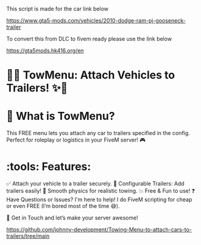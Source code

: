 This script is made for the car link below

https://www.gta5-mods.com/vehicles/2010-dodge-ram-pj-gooseneck-trailer

To convert this from DLC to fivem ready please use the link below

https://gta5mods.hk416.org/en

# :red_car::sparkles: TowMenu: Attach Vehicles to Trailers! :sparkles::truck:

# :rocket: What is TowMenu?
This FREE menu lets you attach any car to trailers specified in the config. Perfect for roleplay or logistics in your FiveM server! :video_game:

# :tools: Features:

:white_check_mark: Attach your vehicle to a trailer securely.
:red_car: Configurable Trailers: Add trailers easily!
:wheel: Smooth physics for realistic towing.
:boom: Free & Fun to use!
:question: Have Questions or Issues?
I'm here to help! I do FiveM scripting for cheap or even FREE (I’m bored most of the time :sweat_smile:).

:envelope_with_arrow: Get in Touch and let’s make your server awesome!


https://github.com/johnny-development/Towing-Menu-to-attach-cars-to-trailers/tree/main

